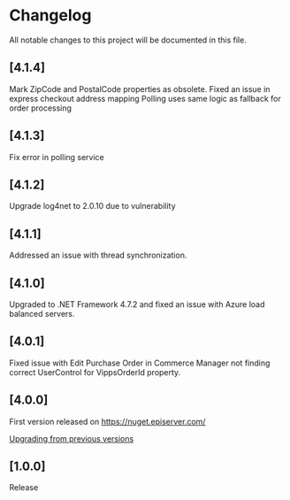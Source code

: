 # Changelog

All notable changes to this project will be documented in this file.

## [4.1.4]
Mark ZipCode and PostalCode properties as obsolete. Fixed an issue in express checkout address mapping
Polling uses same logic as fallback for order processing

## [4.1.3]
Fix error in polling service

## [4.1.2]
Upgrade log4net to 2.0.10 due to vulnerability

## [4.1.1]
Addressed an issue with thread synchronization.

## [4.1.0]
Upgraded to .NET Framework 4.7.2 and fixed an issue with Azure load balanced servers.

## [4.0.1]
Fixed issue with Edit Purchase Order in Commerce Manager not finding correct UserControl for VippsOrderId property.

## [4.0.0]
First version released on https://nuget.episerver.com/

[Upgrading from previous versions](docs/upgrading.md)

## [1.0.0]

Release